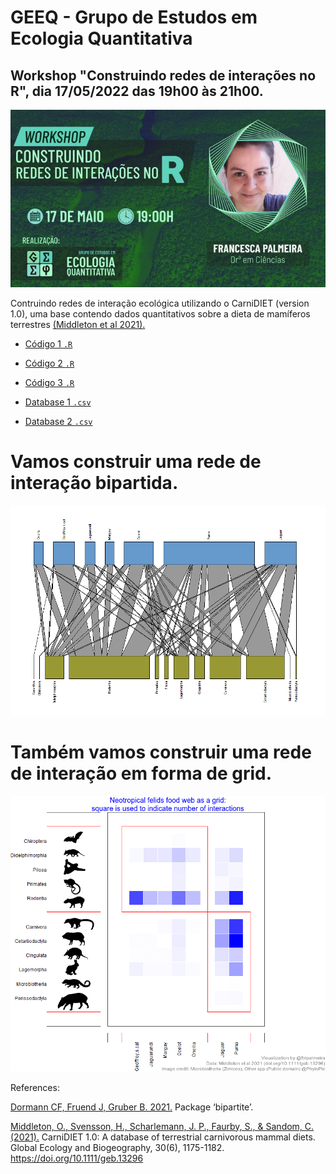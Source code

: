 # GEEQ - Grupo de Estudos em Ecologia Quantitativa

## Workshop "Construindo redes de interações no R", dia 17/05/2022 das 19h00 às 21h00.

<img src="https://github.com/fblpalmeira/GEEQ/blob/main/data/impresso.jpg">

Contruindo redes de interação ecológica utilizando o CarniDIET (version 1.0), uma base contendo dados quantitativos sobre a dieta de mamíferos terrestres [(Middleton et al 2021).](https://doi.org/10.1111/geb.13296) 

- [Código 1 `.R`](https://github.com/fblpalmeira/GEEQ/blob/main/data/Bipartite_carnidiet.R)

- [Código 2 `.R`](https://github.com/fblpalmeira/GEEQ/blob/main/data/Ordernet.R)

- [Código 3 `.R`](https://github.com/fblpalmeira/GEEQ/blob/main/data/Entropy.R)

- [Database 1 `.csv`](https://github.com/fblpalmeira/GEEQ/blob/main/data/geb13296-sup-0011-carnidiet.csv)

- [Database 2 `.csv`](https://github.com/fblpalmeira/GEEQ/blob/main/data/geb13296-sup-0011-carnidiet2.csv)

# Vamos construir uma rede de interação bipartida. 

<img src="https://github.com/fblpalmeira/GEEQ/blob/main/data/carnidiet_bipartite.png">

# Também vamos construir uma rede de interação em forma de grid.

<img src="https://github.com/fblpalmeira/CarniDIET/blob/main/data/felids_diet2.png">

References: 

[Dormann CF, Fruend J, Gruber B. 2021.](http://cran.r-project.org/web/packages/bipartite/bipartite.pdf) Package ‘bipartite’. 

[Middleton, O., Svensson, H., Scharlemann, J. P., Faurby, S., & Sandom, C. (2021).](https://doi.org/10.1111/geb.13296) CarniDIET 1.0: A database of terrestrial carnivorous mammal diets. Global Ecology and Biogeography, 30(6), 1175-1182. https://doi.org/10.1111/geb.13296
